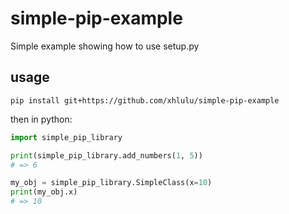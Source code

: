 # simple-pip-example
Simple example showing how to use setup.py

## usage

```
pip install git+https://github.com/xhlulu/simple-pip-example
```

then in python:

```python
import simple_pip_library

print(simple_pip_library.add_numbers(1, 5))
# => 6

my_obj = simple_pip_library.SimpleClass(x=10)
print(my_obj.x)
# => 10